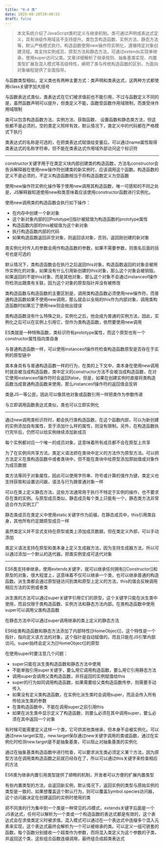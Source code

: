 ```yaml
---
title: "8.4 类"
date: 2025-08-20T19:49:53
draft: false
---
```


> 本文系统介绍了JavaScript类的定义与继承机制。类可通过声明或表达式定义，具有块级作用域且不支持提升。类包含构造函数、实例方法、静态方法等，默认严格模式执行。构造函数使用new操作符实例化，遵循特定对象创建流程。类支持实例成员、原型方法和静态方法，可通过extends实现单继承，使用super访问父类。文章详细解析了继承规则、抽象基类实现、内置类型扩展及混入模式等高级特性，阐明了类与传统构造函数的区别，为面向对象编程提供了全面指导。

与函数类型相似，定义类也有两种主要方式：类声明和类表达式，这两种方式都使用class关键字加大括号

与函数表达式类似，类表达式在它们被求值前也不能引用，不过与函数定义不同的是，虽然函数声明可以提升，但类定义不能，函数受函数作用域限制，而类受块作用域限制

类可以包含构造函数方法、实例方法、获取函数、 设置函数和静态类方法，但这些都不是必须的，空的类定义照样有效，默认情况下，类定义中的代码都在严格模式下执行

类表达式的名称是可选的，在把类表达式赋值给变量后，可以通过name属性取得类表达式的名称字符串，但不能在类表达式作用域外部访问这个标识符

---

constructor关键字用于在类定义块内部创建类的构造函数，方法名constructor会告诉解释器在使用new操作符创建类的新实例时，应该调用这个函数。构造函数的定义不是必须的，不定义构造函数相当于将构造函数定义为空函数

使用new操作符实例化操作等于使用new调用其构造函数，唯一可感知的不同之处是，JS解释器知道使用new和类意味着应该使用constructor函数进行实例化。

使用new调用类的构造函数会执行如下操作：

- 在内存中创建一个新对象
- 这个新对象内部的[[Prototype]]指针被赋值为构造函数的prototype属性
- 构造函数内部的this被赋值为这个新对象
- 执行构造函数内部的代码
- 如果构造函数返回非空对象，则返回该对象，否则，返回刚创建的新对象

类实例化时传入的参数会用作构造函数的参数，如果不需要参数，则类名后面的括号也是可选的

默认情况下，类构造函数会在执行之后返回this对象，构造函数返回的对象会被用作实例化的对象，如果没有什么引用新创建的this对象，那么这个对象会被销毁。如果返回的不是this对象，而是其他对象，那么这个对象不会通过instanceof操作符检测出跟类有关联，因为这个对象的原型指针并没有被修改

类构造函数与构造函数的主要区别是，调用类构造函数必须使用new操作符，而普通构造函数如果不使用new调用，那么就会以全局的this作为内部对象，调用类构造函数时如果忘了使用new则会抛出错误

类构造函数没有什么特殊之处，实例化之后，他会成为普通的实例方法，因此，实例化之后可以在实例上引用它，但作为类构造函数，依然要使用new调用

ES类就是一种特殊函数，类标识符有prototype属性，而这个原型也有一个constructor属性指向类自身

与普通构造函数一样，可以使用instanceof操作符检查构造函数原型是否存在于实例的原型链中

类本身具有与普通构造函数一样的行为，在类的上下文中，类本身在使用new调用时就会被当成构造函数，类中定义的constructor方法不会被当成构造函数，在对它使用instanceof操作符时会返回false，但是，如果在创建实例时直接将类构造函数当成普通构造函数来使用，那么instanceof操作符的返回值会反转

类是JS一等公民，因此可以像其他对象或函数引用一样把类作为参数传递

与立即调用函数表达式类似，类也可以立即实例化

---

通过new调用类标识符时，都会执行类构造函数，在这个函数内部，可以为新创建的实例添加自有属性，至于添加什么样的属性，则没有限制。另外，在构造函数执行完毕后，仍然可以给实例继续添加新成员

每个实例都对应一个唯一的成员对象，这意味着所有成员都不会在原型上共享

为了在实例间共享方法，类定义语法把在类块中定义的方法作为原型方法。可以把方法定义在类构造函数中或者类块中，但不能在类块中给原型添加原始值或对象作为成员数据

类方法等同于对象属性，因此可以使用字符串、符号或计算的值作为键，类定义也支持获取和设置访问器，语法与行为跟普通对象一样

可以在类上定义静态方法，这些方法通常用于执行不特定于实例的操作，也不要求存在类的实例。与原型成员类似，静态成员每个类上只能有一个，静态类方法非常适合作为实例工厂

静态类成员在类定义中使用static关键字作为前缀，在静态成员中，this引用类自身，其他所有约定跟原型成员一样

虽然类定义并不显式支持在原型或类上添加成员数据，但在类定义外部，可以手动添加

类定义语法支持在原型和类本身上定义生成器方法，因为支持生成器方法，所以可以通过添加一个默认的迭代器，把类实例变成可迭代对象

---

ES6类支持单继承，使用extends关键字，就可以继承任何拥有[[Constructor]]和原型的对象，很大程度上，这意味着不仅可以继承一个类，也可以继承普通的构造函数。派生类都会通过原型链访问到类和原型上定义的方法，this的值会反映调用相应方法的实例或者类

派生类的方法可以通过super关键字引用它们的原型，这个关键字只能在派生类中使用，而且仅限于类构造函数、实例方法和静态方法内部。在类构造函数中使用super可以调用父类构造函数

在静态方法中可以通过super调用继承的类上定义的静态方法

ES6给类构造函数和静态方法添加了内部特性[[HomeObject]]，这个特性是一个指针，指向定义该方法的对象，这个指针是自动赋值的，而且只能在JS引擎内部访问。super始终会定义为[[HomeObject]]的原型

在使用super时要注意几个问题：

- super只能在派生类构造函数和静态方法中使用
- 不能单独引用super关键字，要么用它调用构造函数，要么用它引用静态方法
- 调用super会调用父类构造函数，并将返回的实例赋值给this
- super的行为如同调用构造函数，如果需要给父类构造函数传参，则需要手动传入
- 如果没有定义类构造函数，在实例化派生类时会调用super，而且会传入所有传给派生类的参数
- 在类构造函数中，不能在调用super之前引用this
- 如果在派生类中显示定义了构造函数，则要么必须在其中调用super，要么必须在其中返回一个对象

有时候可能需要定义这样一个类，它可供其他类继承，但本身不会被实例化。可以通过new.target实现，new.target保存通过new关键字调用的类或函数，通过在实例化时检测new.target是不是抽象基类，可以阻止对抽象基类的实例化

通过在抽象基类构造函数中进行检查，可以要求派生类必须定义某个方法，因为原型方法在调用类构造函数之前就已经存在了，所以可以通过this关键字来检查相应的方法

ES6类为继承内置引用类型提供了顺畅的机制，开发者可以方便的扩展内置类型

有些内置类型的方法，会返回新实例，默认情况下，返回实例的类型与原始实例的类型是一致的，如果想覆盖这个默认行为，则可以覆盖Symbol.species访问器，这个访问器决定在创建返回的实例时使用的类

把不同类的行为集中到一个类是一种常见的JS模式，extends关键字后面是一个JS表达式，任何可以解析为一个类或一个构造函数的表达式都是有效的，这个表达式会在求值类定义时被求值。混入模式可以通过在一个表达式中连缀多个混入元素来实现，这个表达式最终会解析为一个可以被继承的类。可以定义一组可嵌套的函数，每个函数分别接收一个超类作为参数，而将混入类定义为这个参数的子类，并返回这个类，这些组合函数连缀调用，最终组合成超类表达式